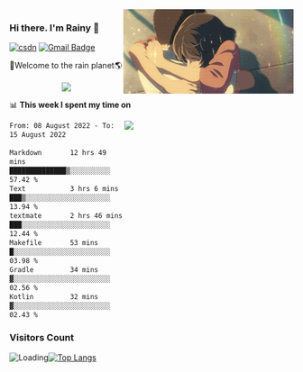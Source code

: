 <img  align='right' height="150" src="https://github.com/LikeRainDay/LikeRainDay/blob/master/pic/img_rain_1.gif?raw=true">



### Hi there. I'm Rainy :lemon:

[![csdn](https://img.shields.io/badge/-csdn-c14438?style=flat-square&logo=c&logoColor=white)](https://blog.csdn.net/qq_15807167)
[![Gmail Badge](https://img.shields.io/badge/-gmail-c14438?style=flat-square&logo=Gmail&logoColor=white&link=mailto:houshuai0816@gmail.com)](mailto:houshuai0816@gmail.com)

🚀Welcome to the rain planet🌎

<center>
<img align='center'  src="https://source.unsplash.com/random/1200x600">
</center>

📊 **This week I spent my time on**

<img align='right'   width="300" src="https://github-readme-stats.vercel.app/api?username=LikeRainDay&show_icons=true&title_color=fff&icon_color=79ff97&text_color=9f9f9f&bg_color=151515?count_private=true">

<!--START_SECTION:waka-->

```text
From: 08 August 2022 - To: 15 August 2022

Markdown       12 hrs 49 mins  ██████████████▒░░░░░░░░░░   57.42 %
Text           3 hrs 6 mins    ███▒░░░░░░░░░░░░░░░░░░░░░   13.94 %
textmate       2 hrs 46 mins   ███░░░░░░░░░░░░░░░░░░░░░░   12.44 %
Makefile       53 mins         █░░░░░░░░░░░░░░░░░░░░░░░░   03.98 %
Gradle         34 mins         ▓░░░░░░░░░░░░░░░░░░░░░░░░   02.56 %
Kotlin         32 mins         ▓░░░░░░░░░░░░░░░░░░░░░░░░   02.43 %
```

<!--END_SECTION:waka-->

### Visitors Count
<img align="left" src = "https://profile-counter.glitch.me/LikeRainDay/count.svg" alt ="Loading">

[![Top Langs](https://github-readme-stats.vercel.app/api/top-langs/?username=LikeRainDay&layout=compact)](https://github.com/anuraghazra/github-readme-stats)
